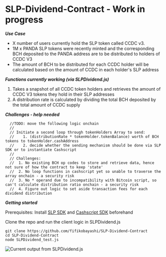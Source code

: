 # SLP-Dividend-Contract - Work in progress

***Use Case***
- X number of users currently hold the SLP token called CCDC v3.
- 1M x PANDA SLP tokens were recently minted and the corresponding BCH deposited to the PANDA address are to be distributed to holders of CCDC V3
- The amount of BCH to be distributed for each CCDC holder will be calculated based on the amount of CCDC in each holder's SLP address

***Functions currently working (via SLPDividend.js)***
1. Takes a snapshot of all CCDC token holders and retrieves the amount of CCDC V3 tokens they hold in their SLP addresses
2. A distribution rate is calculated by dividing the total BCH deposited by the total amount of CCDC supply

***Challenges - help needed***
~~~
  //TODO: move the following logic onchain
  //
  // Initiate a second loop through tokenHolders Array to send:
  //	1. (distributionRate * tokenHolder.tokenBalance) worth of BCH tokens to tokenHolder.cashAddress
  //	2. decide whether the sending mechanism should be done via SLP SDK or to instantiate Cashscript
  //
  // Challenges:
  //  1. No existing BCH op codes to store and retrieve data, hence not sure of how the contract to keep 'state'
  //  2. No loop functions in cashscript yet so unable to traverse the array onchain - a security risk
  //  3. No * operand due to incompatibility with Bitcoin script, so can't calculate distribution ratio onchain - a security risk
  //  4. Figure out logic to set aside transaction fees for each dividend distribution
~~~

***Getting started***

Prerequisites: Install [SLP SDK](https://github.com/Bitcoin-com/slp-sdk) and [Cashscript SDK](https://developer.bitcoin.com/cashscript/docs/getting-started) beforehand

Clone the repo and run the client logic in SLPDividend.js
~~~
git clone https://github.com/fifikobayashi/SLP-Dividend-Contract
cd SLP-Dividend-Contract
node SLPDividend_test.js
~~~

 
![Current output from SLPDividend.js](https://raw.githubusercontent.com/fifikobayashi/SLP-Dividend-Contract/master/Screenshots/SLP%20dividend%20-%20send%20output.png)
